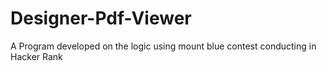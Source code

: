 # Designer-Pdf-Viewer
A Program developed on the logic using mount blue contest conducting in Hacker Rank

